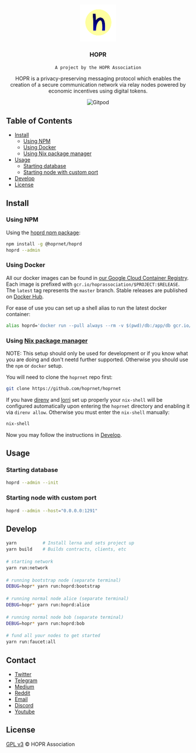 <!-- INTRODUCTION -->
<p align="center">
  <a href="https://hoprnet.org" target="_blank" rel="noopener noreferrer">
    <img width="100" src="https://github.com/hoprnet/hopr-assets/blob/master/v1/logo/hopr_logo_padded.png?raw=true" alt="HOPR Logo">
  </a>
  
  <!-- Title Placeholder -->
  <h3 align="center">HOPR</h3>
  <p align="center">
    <code>A project by the HOPR Association</code>
  </p>
  <p align="center">
    HOPR is a privacy-preserving messaging protocol which enables the creation of a secure communication network via relay nodes powered by economic incentives using digital tokens.
  </p>
  <p align="center">
    <img src="https://img.shields.io/badge/Gitpod-ready--to--code-blue?logo=gitpod" alt="Gitpod">
  </p>
</p>

## Table of Contents

- [Install](#install)
  - [Using NPM](#using-npm)
  - [Using Docker](#using-docker)
  - [Using Nix package manager](#using-nix-package-manager)
- [Usage](#usage)
  - [Starting database](#starting-database)
  - [Starting node with custom port](#starting-node-with-custom-port)
- [Develop](#develop)
- [License](#license)

## Install

### Using NPM

Using the [hoprd npm package][6]:

```sh
npm install -g @hoprnet/hoprd
hoprd --admin
```

### Using Docker

All our docker images can be found in [our Google Cloud Container Registry][4].
Each image is prefixed with `gcr.io/hoprassociation/$PROJECT:$RELEASE`.
The `latest` tag represents the `master` branch.
Stable releases are published on [Docker Hub][5].

For ease of use you can set up a shell alias to run the latest docker container:

```sh
alias hoprd='docker run --pull always --rm -v $(pwd)/db:/app/db gcr.io/hoprassociation/hoprd:latest'
```

### Using [Nix package manager][1]

NOTE: This setup should only be used for development or if you know what you
are doing and don't neetd further supported. Otherwise you should use the `npm`
or `docker` setup.

You will need to clone the `hoprnet` repo first:

```sh
git clone https://github.com/hoprnet/hoprnet
```

If you have [direnv][2] and [lorri][3] set up properly your `nix-shell` will be
configured automatically upon entering the `hoprnet` directory and enabling it
via `direnv allow`. Otherwise you must enter the `nix-shell` manually:

```sh
nix-shell
```

Now you may follow the instructions in [Develop](#develop).

## Usage

### Starting database

```sh
hoprd --admin --init
```

### Starting node with custom port

```sh
hoprd --admin --host="0.0.0.0:1291"
```

## Develop

```sh
yarn          # Install lerna and sets project up
yarn build    # Builds contracts, clients, etc

# starting network
yarn run:network

# running bootstrap node (separate terminal)
DEBUG=hopr* yarn run:hoprd:bootstrap

# running normal node alice (separate terminal)
DEBUG=hopr* yarn run:hoprd:alice

# running normal node bob (separate terminal)
DEBUG=hopr* yarn run:hoprd:bob

# fund all your nodes to get started
yarn run:faucet:all
```

## Contact

- [Twitter](https://twitter.com/hoprnet)
- [Telegram](https://t.me/hoprnet)
- [Medium](https://medium.com/hoprnet)
- [Reddit](https://www.reddit.com/r/HOPR/)
- [Email](mailto:contact@hoprnet.org)
- [Discord](https://discord.gg/5FWSfq7)
- [Youtube](https://www.youtube.com/channel/UC2DzUtC90LXdW7TfT3igasA)

## License

[GPL v3](LICENSE) © HOPR Association

[1]: https://nixos.org/learn.html
[2]: https://search.nixos.org/packages?channel=20.09&show=direnv&from=0&size=50&sort=relevance&query=direnv
[3]: https://search.nixos.org/packages?channel=20.09&show=lorri&from=0&size=50&sort=relevance&query=lorri
[4]: https://console.cloud.google.com/gcr/images/hoprassociation/GLOBAL
[5]: https://hub.docker.com/u/hopr
[6]: https://www.npmjs.com/package/@hoprnet/hoprd
